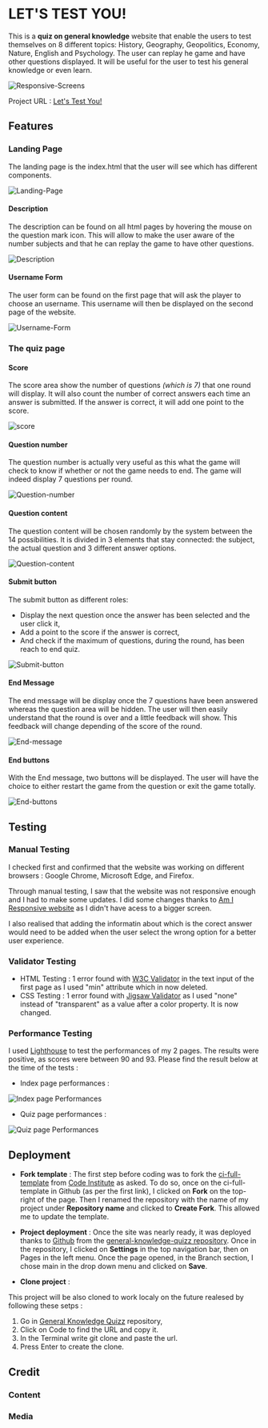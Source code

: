 # LET'S TEST YOU!

This is a **quiz on general knowledge** website that enable the users to test themselves on 8 different topics: History, Geography, Geopolitics, Economy, Nature, English and Psychology. The user can replay he game and have other questions displayed. It will be useful for the user to test his general knowledge or even learn.

![Responsive-Screens](assets/images/responsive-screens.jpg)


Project URL : [Let's Test You!](https://shiimymy.github.io/general-knowledge-quizz/)

## Features

### Landing Page 

The landing page is the index.html that the user will see which has different components.

![Landing-Page](assets/images/landing-page.jpg)

#### Description

The description can be found on all html pages by hovering the mouse on the question mark icon. This will allow to make the user aware of the number subjects and that he can replay the game to have other questions.

![Description](assets/images/display-description.jpg)

#### Username Form

The user form can be found on the first page that will ask the player to choose an username. This username will then be displayed on the second page of the website.

![Username-Form](assets/images/username-form.jpg)

### The quiz page

#### Score 

The score area show the number of questions *(which is 7)* that one round will display. It will also count the number of correct answers each time an answer is submitted. If the answer is correct, it will add one point to the score.

![score](assets/images/count-right-answers.jpg)

#### Question number 

The question number is actually very useful as this what the game will check to know if whether or not the game needs to end. The game will indeed display 7 questions per round.

![Question-number](assets/images/display-question-number.jpg)

#### Question content

The question content will be chosen randomly by the system between the 14 possibilities. It is divided in 3 elements that stay connected: the subject, the actual question and 3 different answer options.

![Question-content](assets/images/display-question.jpg)

#### Submit button

The submit button as different roles: 
* Display the next question once the answer has been selected and the user click it,
* Add a point to the score if the answer is correct,
* And check if the maximum of questions, during the round, has been reach to end quiz.

![Submit-button](assets/images/submit-selection.jpg)

#### End Message

The end message will be display once the 7 questions have been answered whereas the question area will be hidden. The user will then easily understand that the round is over and a little feedback will show. This feedback will change depending of the score of the round. 

![End-message](assets/images/end-message.jpg)

#### End buttons

With the End message, two buttons will be displayed. The user will have the choice to either restart the game from the question or exit the game totally.

![End-buttons](assets/images/end-buttons.jpg)

## Testing

### Manual Testing

I checked first and confirmed that the website was working on different browsers : Google Chrome, Microsoft Edge, and Firefox.

Through manual testing, I saw that the website was not responsive enough and I had to make some updates. I did some changes thanks to [Am I Responsive website](https://ui.dev/amiresponsive) as I didn't have acess to a bigger screen.

I also realised that adding the informatin about which is the corect answer would need to be added when the user select the wrong option for a better user experience.

### Validator Testing

* HTML Testing : 1 error found with [W3C Validator](https://validator.w3.org/) in the text input of the first page as I used "min" attribute which in now deleted.
* CSS Testing : 1 error found with [Jigsaw Validator](https://jigsaw.w3.org/css-validator/validator) as I used "none" instead of "transparent" as a value after a color property. It is now changed.

### Performance Testing

I used [Lighthouse](https://developer.chrome.com/docs/lighthouse/overview/) to test the performances of my 2 pages. The results were positive, as scores were between 90 and 93. Please find the result below at the time of the tests :

* Index page performances :

![Index page Performances](assets/images/performance-index.jpg)

* Quiz page performances : 

![Quiz page Performances](assets/images/performance-quiz.jpg)

## Deployment

* **Fork template** : The first step before coding was to fork the [ci-full-template](https://github.com/Code-Institute-Org/ci-full-template) from [Code Institute](https://codeinstitute.net/ie/) as asked. 
To do so, once on the ci-full-template in Github (as per the first link), I clicked on **Fork** on the top-right of the page. Then I renamed the repository with the name of my project under **Repository name** and clicked to **Create Fork**. This allowed me to update the template.

* **Project deployment** : Once the site was nearly ready, it was deployed thanks to [Github](https://github.com/) from the [general-knowledge-quizz repository](https://github.com/Shiimymy/general-knowledge-quizz). Once in the repository, I clicked on **Settings** in the top navigation bar, then on Pages in the left menu. Once the page opened, in the Branch section, I chose main in the drop down menu and clicked on **Save**.

* **Clone project** :

This project will be also cloned to work localy on the future realesed by following these setps :

1. Go in [General Knowledge Quizz](https://github.com/Shiimymy/general-knowledge-quizz) repository,
2. Click on Code to find the URL and copy it.
3. In the Terminal write git clone and paste the url.
4. Press Enter to create the clone.

## Credit

### Content

### Media
